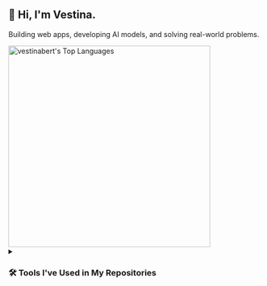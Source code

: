 ## 👋 Hi, I'm Vestina.
Building web apps, developing AI models, and solving real-world problems.


<a href="https://github.com/vestinabert?tab=repositories">
  <img alt="vestinabert's Top Languages" src="https://github-profile-summary-cards.vercel.app/api/cards/repos-per-language?username=vestinabert&theme=default" width="400"/>
</a>


<details> 
  <summary><h3>🛠️ Tools I've Used in My Repositories</h3></summary>

  <h2>👨‍💻 Programming and Markup Languages</h2>
  <p>
      <img alt="C++" src="https://custom-icon-badges.demolab.com/badge/C++-9C033A.svg?logo=cpp2&logoColor=white">
      <img alt="C#" src="https://custom-icon-badges.demolab.com/badge/C%23-68217A.svg?logo=cs2&logoColor=white">
      <img alt="CSS" src="https://img.shields.io/badge/CSS-1572B6.svg?logo=css3&logoColor=white">
      <img alt="HTML" src="https://img.shields.io/badge/HTML-E34F26.svg?logo=html5&logoColor=white">
      <img alt="JavaScript" src="https://img.shields.io/badge/JavaScript-F7DF1E.svg?logo=javascript&logoColor=black">
      <img alt="Node.js" src="https://img.shields.io/badge/Node.js-43853D.svg?logo=node.js&logoColor=white">
      <img alt="PHP" src="https://img.shields.io/badge/PHP-777BB4.svg?logo=php&logoColor=white">
      <img alt="Python" src="https://img.shields.io/badge/Python-14354C.svg?logo=python&logoColor=white">
      <img alt="R" src="https://img.shields.io/badge/R-276DC3.svg?logo=r&logoColor=white">
      <img alt="SQL" src="https://custom-icon-badges.demolab.com/badge/SQL-025E8C.svg?logo=database&logoColor=white">
      <img alt="Ruby" src="https://img.shields.io/badge/Ruby-CC342D.svg?logo=ruby&logoColor=white">
  </p>

  <h3>🧰 Frameworks and Libraries</h3>
  <p>
      <img alt="Bootstrap" src="https://img.shields.io/badge/Bootstrap-7952B3.svg?logo=bootstrap&logoColor=white">
      <img alt="Ruby on Rails" src="https://img.shields.io/badge/Ruby%20on%20Rails-CC0000.svg?logo=ruby-on-rails&logoColor=white">
      <img alt="Vue.js" src="https://img.shields.io/badge/Vue.js-4FC08D.svg?logo=vue.js&logoColor=white">
  </p>

  <h3>🗄️ Databases</h3>
  <p>
      <img alt="MySQL" src="https://img.shields.io/badge/MySQL-00f.svg?logo=mysql&logoColor=white">
      <img alt="SQLite" src="https://img.shields.io/badge/SQLite-07405e.svg?logo=sqlite&logoColor=white">
  </p>

  <h3>🤖 Machine Learning & AI</h3>
  <p>
      <img alt="TensorFlow" src="https://img.shields.io/badge/TensorFlow-FF6F00.svg?logo=TensorFlow&logoColor=white">
      <img alt="Scikit-Learn" src="https://img.shields.io/badge/Scikit%20Learn-F7931E.svg?logo=scikit-learn&logoColor=white">
      <img alt="OpenCV" src="https://img.shields.io/badge/OpenCV-5C3EE8.svg?logo=opencv&logoColor=white">
      <img alt="Pandas" src="https://img.shields.io/badge/Pandas-150458.svg?logo=pandas&logoColor=white">
      <img alt="NumPy" src="https://img.shields.io/badge/NumPy-013243.svg?logo=numpy&logoColor=white">
      <img alt="Matplotlib" src="https://img.shields.io/badge/Matplotlib-005571.svg?logo=matplotlib&logoColor=white">
      <img alt="Hugging Face" src="https://img.shields.io/badge/Hugging%20Face-FECC00.svg?logo=huggingface&logoColor=black">
      <img alt="Jupyter Notebook" src="https://img.shields.io/badge/Jupyter-F37626.svg?logo=Jupyter&logoColor=white">
  </p>

  <h3>💻 Software and Tools</h3>
  <p>
      <img alt="Jira" src="https://img.shields.io/badge/Jira-0052CC.svg?logo=jira&logoColor=white">
      <img alt="Adobe" src="https://img.shields.io/badge/Adobe-FF0000.svg?logo=adobe&logoColor=white">
      <img alt="Git" src="https://img.shields.io/badge/Git-F05033.svg?logo=git&logoColor=white">
      <img alt="Visual Studio" src="https://img.shields.io/badge/Visual%20Studio-5C2D91.svg?logo=visual-studio&logoColor=white">
      <img alt="Unity" src="https://img.shields.io/badge/Unity-000000.svg?logo=unity&logoColor=white">

  </p>
</details>



